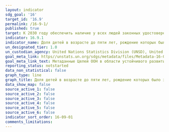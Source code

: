 ```yaml
---
layout: indicator
sdg_goal: '16'
target_id: '16.9'
permalink: /16-9-1/
published: true
target: К 2030 году обеспечить наличие у всех людей законных удостоверений личности, включая свидетельства о рождении
indicator: 16.9.1
indicator_name: Доля детей в возрасте до пяти лет, рождение которых было зарегистрировано в гражданских органах, в разбивке по возрасту
un_designated_tier: 1.0
un_custodian_agency: United Nations Statistics Division (UNSD), United Nations International Children's Emergency Fund (UNICEF)
goal_meta_link: https//unstats.un.org/sdgs/metadata/files/Metadata-16-09-01.pdf
goal_meta_link_text: Метаданные Целей ООН в области устойчивого развития (PDF, 222 КБ)
reporting_status: notstarted
data_non_statistical: false
graph_type: line
graph_title: Доля детей в возрасте до пяти лет, рождение которых было зарегистрировано в гражданских органах, в разбивке по возрасту
data_show_map: false
source_active_1: false
source_active_2: false
source_active_3: false
source_active_4: false
source_active_5: false
source_active_6: false
indicator_sort_order: 16-09-01
comments_limitations: 
---
```

